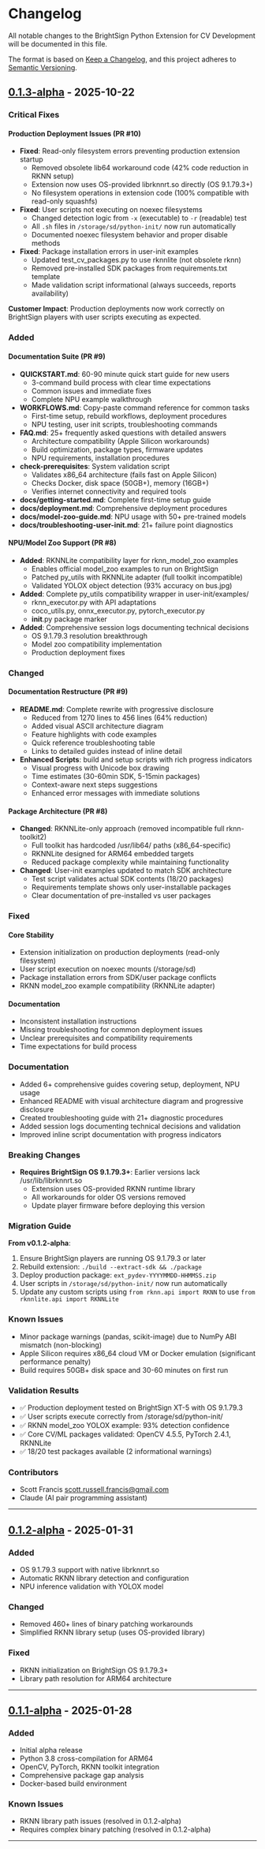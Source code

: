 # Changelog

All notable changes to the BrightSign Python Extension for CV Development will be documented in this file.

The format is based on [Keep a Changelog](https://keepachangelog.com/en/1.0.0/),
and this project adheres to [Semantic Versioning](https://semver.org/spec/v2.0.0.html).

## [0.1.3-alpha] - 2025-10-22

### Critical Fixes

#### Production Deployment Issues (PR #10)
- **Fixed**: Read-only filesystem errors preventing production extension startup
  - Removed obsolete lib64 workaround code (42% code reduction in RKNN setup)
  - Extension now uses OS-provided librknnrt.so directly (OS 9.1.79.3+)
  - No filesystem operations in extension code (100% compatible with read-only squashfs)
- **Fixed**: User scripts not executing on noexec filesystems
  - Changed detection logic from `-x` (executable) to `-r` (readable) test
  - All `.sh` files in `/storage/sd/python-init/` now run automatically
  - Documented noexec filesystem behavior and proper disable methods
- **Fixed**: Package installation errors in user-init examples
  - Updated test_cv_packages.py to use rknnlite (not obsolete rknn)
  - Removed pre-installed SDK packages from requirements.txt template
  - Made validation script informational (always succeeds, reports availability)

**Customer Impact**: Production deployments now work correctly on BrightSign players with user scripts executing as expected.

### Added

#### Documentation Suite (PR #9)
- **QUICKSTART.md**: 60-90 minute quick start guide for new users
  - 3-command build process with clear time expectations
  - Common issues and immediate fixes
  - Complete NPU example walkthrough
- **WORKFLOWS.md**: Copy-paste command reference for common tasks
  - First-time setup, rebuild workflows, deployment procedures
  - NPU testing, user init scripts, troubleshooting commands
- **FAQ.md**: 25+ frequently asked questions with detailed answers
  - Architecture compatibility (Apple Silicon workarounds)
  - Build optimization, package types, firmware updates
  - NPU requirements, installation procedures
- **check-prerequisites**: System validation script
  - Validates x86_64 architecture (fails fast on Apple Silicon)
  - Checks Docker, disk space (50GB+), memory (16GB+)
  - Verifies internet connectivity and required tools
- **docs/getting-started.md**: Complete first-time setup guide
- **docs/deployment.md**: Comprehensive deployment procedures
- **docs/model-zoo-guide.md**: NPU usage with 50+ pre-trained models
- **docs/troubleshooting-user-init.md**: 21+ failure point diagnostics

#### NPU/Model Zoo Support (PR #8)
- **Added**: RKNNLite compatibility layer for rknn_model_zoo examples
  - Enables official model_zoo examples to run on BrightSign
  - Patched py_utils with RKNNLite adapter (full toolkit incompatible)
  - Validated YOLOX object detection (93% accuracy on bus.jpg)
- **Added**: Complete py_utils compatibility wrapper in user-init/examples/
  - rknn_executor.py with API adaptations
  - coco_utils.py, onnx_executor.py, pytorch_executor.py
  - __init__.py package marker
- **Added**: Comprehensive session logs documenting technical decisions
  - OS 9.1.79.3 resolution breakthrough
  - Model zoo compatibility implementation
  - Production deployment fixes

### Changed

#### Documentation Restructure (PR #9)
- **README.md**: Complete rewrite with progressive disclosure
  - Reduced from 1270 lines to 456 lines (64% reduction)
  - Added visual ASCII architecture diagram
  - Feature highlights with code examples
  - Quick reference troubleshooting table
  - Links to detailed guides instead of inline detail
- **Enhanced Scripts**: build and setup scripts with rich progress indicators
  - Visual progress with Unicode box drawing
  - Time estimates (30-60min SDK, 5-15min packages)
  - Context-aware next steps suggestions
  - Enhanced error messages with immediate solutions

#### Package Architecture (PR #8)
- **Changed**: RKNNLite-only approach (removed incompatible full rknn-toolkit2)
  - Full toolkit has hardcoded /usr/lib64/ paths (x86_64-specific)
  - RKNNLite designed for ARM64 embedded targets
  - Reduced package complexity while maintaining functionality
- **Changed**: User-init examples updated to match SDK architecture
  - Test script validates actual SDK contents (18/20 packages)
  - Requirements template shows only user-installable packages
  - Clear documentation of pre-installed vs user packages

### Fixed

#### Core Stability
- Extension initialization on production deployments (read-only filesystem)
- User script execution on noexec mounts (/storage/sd)
- Package installation errors from SDK/user package conflicts
- RKNN model_zoo example compatibility (RKNNLite adapter)

#### Documentation
- Inconsistent installation instructions
- Missing troubleshooting for common deployment issues
- Unclear prerequisites and compatibility requirements
- Time expectations for build process

### Documentation

- Added 6+ comprehensive guides covering setup, deployment, NPU usage
- Enhanced README with visual architecture diagram and progressive disclosure
- Created troubleshooting guide with 21+ diagnostic procedures
- Added session logs documenting technical decisions and validation
- Improved inline script documentation with progress indicators

### Breaking Changes

- **Requires BrightSign OS 9.1.79.3+**: Earlier versions lack /usr/lib/librknnrt.so
  - Extension uses OS-provided RKNN runtime library
  - All workarounds for older OS versions removed
  - Update player firmware before deploying this version

### Migration Guide

**From v0.1.2-alpha**:
1. Ensure BrightSign players are running OS 9.1.79.3 or later
2. Rebuild extension: `./build --extract-sdk && ./package`
3. Deploy production package: `ext_pydev-YYYYMMDD-HHMMSS.zip`
4. User scripts in `/storage/sd/python-init/` now run automatically
5. Update any custom scripts using `from rknn.api import RKNN` to use `from rknnlite.api import RKNNLite`

### Known Issues

- Minor package warnings (pandas, scikit-image) due to NumPy ABI mismatch (non-blocking)
- Apple Silicon requires x86_64 cloud VM or Docker emulation (significant performance penalty)
- Build requires 50GB+ disk space and 30-60 minutes on first run

### Validation Results

- ✅ Production deployment tested on BrightSign XT-5 with OS 9.1.79.3
- ✅ User scripts execute correctly from /storage/sd/python-init/
- ✅ RKNN model_zoo YOLOX example: 93% detection confidence
- ✅ Core CV/ML packages validated: OpenCV 4.5.5, PyTorch 2.4.1, RKNNLite
- ✅ 18/20 test packages available (2 informational warnings)

### Contributors

- Scott Francis <scott.russell.francis@gmail.com>
- Claude (AI pair programming assistant)

---

## [0.1.2-alpha] - 2025-01-31

### Added
- OS 9.1.79.3 support with native librknnrt.so
- Automatic RKNN library detection and configuration
- NPU inference validation with YOLOX model

### Changed
- Removed 460+ lines of binary patching workarounds
- Simplified RKNN library setup (uses OS-provided library)

### Fixed
- RKNN initialization on BrightSign OS 9.1.79.3+
- Library path resolution for ARM64 architecture

---

## [0.1.1-alpha] - 2025-01-28

### Added
- Initial alpha release
- Python 3.8 cross-compilation for ARM64
- OpenCV, PyTorch, RKNN toolkit integration
- Comprehensive package gap analysis
- Docker-based build environment

### Known Issues
- RKNN library path issues (resolved in 0.1.2-alpha)
- Requires complex binary patching (resolved in 0.1.2-alpha)

---

[0.1.3-alpha]: https://github.com/brightsign/python-cv-dev-extension/compare/v0.1.2-alpha...v0.1.3-alpha
[0.1.2-alpha]: https://github.com/brightsign/python-cv-dev-extension/compare/v0.1.1-alpha...v0.1.2-alpha
[0.1.1-alpha]: https://github.com/brightsign/python-cv-dev-extension/releases/tag/v0.1.1-alpha
